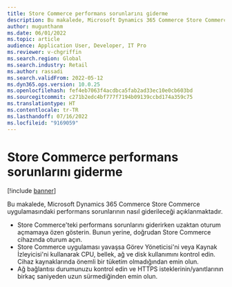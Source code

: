 ```yaml
---
title: Store Commerce performans sorunlarını giderme
description: Bu makalede, Microsoft Dynamics 365 Commerce Store Commerce uygulamasındaki performans sorunlarının nasıl giderileceği açıklanmaktadır.
author: mugunthanm
ms.date: 06/01/2022
ms.topic: article
audience: Application User, Developer, IT Pro
ms.reviewer: v-chgriffin
ms.search.region: Global
ms.search.industry: Retail
ms.author: rassadi
ms.search.validFrom: 2022-05-12
ms.dyn365.ops.version: 10.0.25
ms.openlocfilehash: fef4eb7063f4acdbca5fab2ad33ec10e0cb603bd
ms.sourcegitcommit: c271b2edc4bf777f7194b09139ccbd174a359c75
ms.translationtype: HT
ms.contentlocale: tr-TR
ms.lasthandoff: 07/16/2022
ms.locfileid: "9169059"
---
```

# <a name="troubleshoot-store-commerce-performance-issues"></a>Store Commerce performans sorunlarını giderme

[!include [banner](../includes/banner.md)]

Bu makalede, Microsoft Dynamics 365 Commerce Store Commerce uygulamasındaki performans sorunlarının nasıl giderileceği açıklanmaktadır.

- Store Commerce'teki performans sorunlarını giderirken uzaktan oturum açmamaya özen gösterin. Bunun yerine, doğrudan Store Commerce cihazında oturum açın.
- Store Commerce uygulaması yavaşsa Görev Yöneticisi'ni veya Kaynak İzleyicisi'ni kullanarak CPU, bellek, ağ ve disk kullanımını kontrol edin. Cihaz kaynaklarında önemli bir tüketim olmadığından emin olun.
- Ağ bağlantısı durumunuzu kontrol edin ve HTTPS isteklerinin/yanıtlarının birkaç saniyeden uzun sürmediğinden emin olun.
